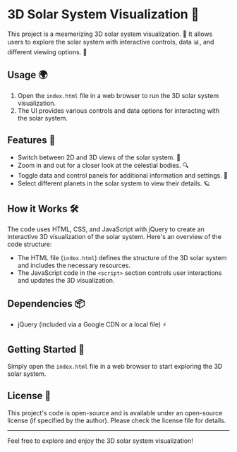 # 3D Solar System Visualization 🌌

This project is a mesmerizing 3D solar system visualization. 🚀 It allows users to explore the solar system with interactive controls, data 📊, and different viewing options. 🌟

## Usage 🌍

1. Open the `index.html` file in a web browser to run the 3D solar system visualization.
2. The UI provides various controls and data options for interacting with the solar system.

## Features 🌠

- Switch between 2D and 3D views of the solar system. 🔄
- Zoom in and out for a closer look at the celestial bodies. 🔍
- Toggle data and control panels for additional information and settings. 📡
- Select different planets in the solar system to view their details. 🪐

## How it Works 🛠️

The code uses HTML, CSS, and JavaScript with jQuery to create an interactive 3D visualization of the solar system. Here's an overview of the code structure:

- The HTML file (`index.html`) defines the structure of the 3D solar system and includes the necessary resources.
- The JavaScript code in the `<script>` section controls user interactions and updates the 3D visualization.

## Dependencies 📦

- jQuery (included via a Google CDN or a local file) ⚡

## Getting Started 🚀

Simply open the `index.html` file in a web browser to start exploring the 3D solar system.

## License 📜

This project's code is open-source and is available under an open-source license (if specified by the author). Please check the license file for details.

---

Feel free to explore and enjoy the 3D solar system visualization!
